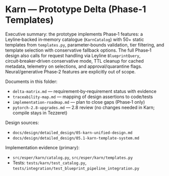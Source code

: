 # Karn — Prototype Delta (Phase‑1 Templates)

Executive summary: the prototype implements Phase‑1 features: a Leyline‑backed in‑memory catalogue (`KarnCatalog`) with 50+ static templates from `templates.py`, parameter‑bounds validation, tier filtering, and template selection with conservative fallback options. The full Phase‑1 design also calls for request handling via Leyline `BlueprintQuery`, circuit‑breaker‑driven conservative mode, TTL cleanup for cached metadata, telemetry on selections, and approval/quarantine flags. Neural/generative Phase‑2 features are explicitly out of scope.

Documents in this folder:
- `delta-matrix.md` — requirement‑by‑requirement status with evidence
- `traceability-map.md` — mapping of design assertions to code/tests
- `implementation-roadmap.md` — plan to close gaps (Phase‑1 only)
- `pytorch-2.8-upgrades.md` — 2.8 review (no changes needed in Karn; compile stays in Tezzeret)

Design sources:
- `docs/design/detailed_design/05-karn-unified-design.md`
- `docs/design/detailed_design/05.1-karn-template-system.md`

Implementation evidence (primary):
- `src/esper/karn/catalog.py`, `src/esper/karn/templates.py`
- Tests: `tests/karn/test_catalog.py`, `tests/integration/test_blueprint_pipeline_integration.py`

